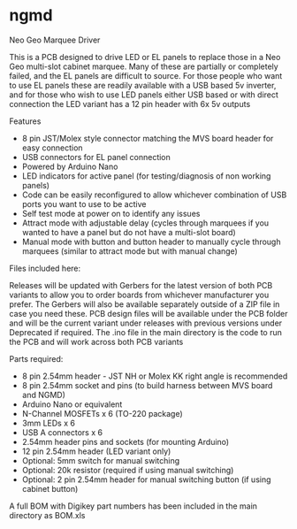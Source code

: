 # ngmd
Neo Geo Marquee Driver

This is a PCB designed to drive LED or EL panels to replace those in a Neo Geo multi-slot cabinet marquee. Many of these are partially or completely failed, and the EL panels are difficult to source. For those people who want to use EL panels these are readily available with a USB based 5v inverter, and for those who wish to use LED panels either USB based or with direct connection the LED variant has a 12 pin header with 6x 5v outputs

Features

- 8 pin JST/Molex style connector matching the MVS board header for easy connection
- USB connectors for EL panel connection
- Powered by Arduino Nano
- LED indicators for active panel (for testing/diagnosis of non working panels)
- Code can be easily reconfigured to allow whichever combination of USB ports you want to use to be active
- Self test mode at power on to identify any issues
- Attract mode with adjustable delay (cycles through marquees if you wanted to have a panel but do not have a multi-slot board)
- Manual mode with button and button header to manually cycle through marquees (similar to attract mode but with manual change)

Files included here:

Releases will be updated with Gerbers for the latest version of both PCB variants to allow you to order boards from whichever manufacturer you prefer. The Gerbers will also be available separately outside of a ZIP file in case you need these. PCB design files will be available under the PCB folder and will be the current variant under releases with previous versions under Deprecated if required. The .ino file in the main directory is the code to run the PCB and will work across both PCB variants

Parts required:

- 8 pin 2.54mm header - JST NH or Molex KK right angle is recommended
- 8 pin 2.54mm socket and pins (to build harness between MVS board and NGMD)
- Arduino Nano or equivalent
- N-Channel MOSFETs x 6 (TO-220 package)
- 3mm LEDs x 6
- USB A connectors x 6
- 2.54mm header pins and sockets (for mounting Arduino)
- 12 pin 2.54mm header (LED variant only)
- Optional: 5mm switch for manual switching
- Optional: 20k resistor (required if using manual switching)
- Optional: 2 pin 2.54mm header for manual switching button (if using cabinet button)

A full BOM with Digikey part numbers has been included in the main directory as BOM.xls
